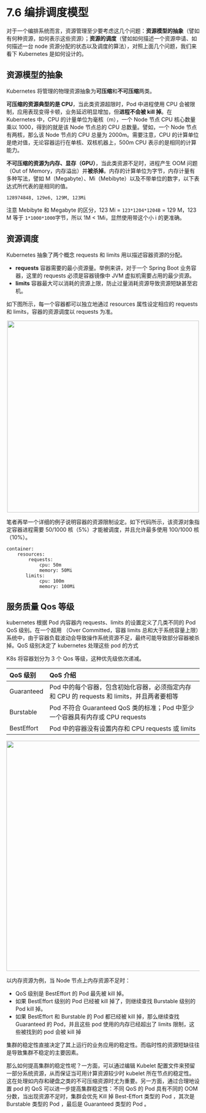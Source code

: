 # 7.6 编排调度模型

对于一个编排系统而言，资源管理至少要考虑这几个问题：**资源模型的抽象**（譬如有何种资源，如何表示这些资源）；**资源的调度**（譬如如何描述一个资源申请、如何描述一台 node 资源分配的状态以及调度的算法），对照上面几个问题，我们来看下 Kubernetes 是如何设计的。

## 资源模型的抽象

Kubernetes 将管理的物理资源抽象为**可压缩**和**不可压缩**两类。

**可压缩的资源典型的是 CPU**，当此类资源超限时，Pod 中进程使用 CPU 会被限制，应用表现变得卡顿，业务延迟明显增加，但**进程不会被 kill 掉**。在 Kubernetes 中，CPU 的计量单位为毫核（m），一个 Node 节点 CPU 核心数量乘以 1000，得到的就是该 Node 节点总的 CPU 总数量。譬如，一个 Node 节点有两核，那么该 Node 节点的 CPU 总量为 2000m。需要注意，CPU 的计算单位是绝对值，无论容器运行在单核、双核机器上，500m CPU 表示的是相同的计算能力。

**不可压缩的资源为内存、显存（GPU）**，当此类资源不足时，进程产生 OOM 问题（Out of Memory，内存溢出）并**被杀掉**。内存的计算单位为字节，内存计量有多种写法，譬如 M（Megabyte）、Mi（Mebibyte）以及不带单位的数字，以下表达式所代表的是相同的值。

```plain
128974848, 129e6, 129M, 123Mi
```
注意 Mebibyte 和 Megabyte 的区分，123 Mi = `123*1204*1204B` = 129 M，123 M 等于 `1*1000*1000`字节，所以 1M < 1Mi，显然使用带这个小 i 的更准确。


## 资源调度

Kubernetes 抽象了两个概念 requests 和 limits 用以描述容器资源的分配。

- **requests** 容器需要的最小资源量。举例来讲，对于一个 Spring Boot 业务容器，这里的 requests 必须是容器镜像中 JVM 虚拟机需要占用的最少资源。
- **limits** 容器最大可以消耗的资源上限，防止过量消耗资源导致资源短缺甚至宕机。

如下图所示，每一个容器都可以独立地通过 resources 属性设定相应的 requests 和 limits，容器的资源调度以 requests 为准。

<div  align="center">
	<img src="../assets/requests-limits.png" width = "500"  align=center />
</div>

笔者再举一个详细的例子说明容器的资源限制设定。如下代码所示，该资源对象指定容器进程需要 50/1000 核（5%）才能被调度，并且允许最多使用 100/1000 核（10%）。

```plain
container:
	resources:  
	    requests:
	        cpu: 50m
	        memory: 50Mi
	   limits:    
	        cpu: 100m
	        memory: 100Mi
```

## 服务质量 Qos 等级

kubernetes 根据 Pod 内容器内 requests、limits 的设置定义了几类不同的 Pod QoS 级别。在一个超用 （Over Committed，容器 limits 总和大于系统容量上限）系统中，由于容器负载波动会导致操作系统资源不足，最终可能导致部分容器被杀掉。QoS 级别决定了 kubernetes 处理这些 pod 的方式

K8s 将容器划分为 3 个 Qos 等级，这种优先级依次递减。

| QoS 级别| QoS 介绍 |
|:--|:--|
|Guaranteed| Pod 中的每个容器，包含初始化容器，必须指定内存和 CPU 的 requests 和 limits，并且两者要相等 |
|Burstable| Pod 不符合 Guaranteed QoS 类的标准；Pod 中至少一个容器具有内存或 CPU requests |
|BestEffort | Pod 中的容器没有设置内存和 CPU requests 或 limits |

<div  align="center">
	<img src="../assets/qos.webp" width = "600"  align=center />
</div>

以内存资源为例，当 Node 节点上内存资源不足时：

- QoS 级别是 BestEffort 的 Pod 最先被 kill 掉。
- 如果 BestEffort 级别的 Pod 已经被 kill 掉了，则继续查找 Burstable 级别的 Pod kill 掉。
- 如果 BestEffort 和 Burstable 的 Pod 都已经被 kill 掉，那么继续查找 Guaranteed 的 Pod，并且这些 pod 使用的内存已经超出了 limits 限制，这些被找到的 pod 会被 kill 掉

集群的稳定性直接决定了其上运行的业务应用的稳定性。而临时性的资源短缺往往是导致集群不稳定的主要因素。

那么如何提高集群的稳定性呢？一方面，可以通过编辑 Kubelet 配置文件来预留一部分系统资源，从而保证当可用计算资源较少时 kubelet 所在节点的稳定性。 这在处理如内存和硬盘之类的不可压缩资源时尤为重要。另一方面，通过合理地设置 pod 的 QoS 可以进一步提高集群稳定性：不同 QoS 的 Pod 具有不同的 OOM 分数，当出现资源不足时，集群会优先 Kill 掉 Best-Effort 类型的 Pod ，其次是 Burstable 类型的 Pod ，最后是 Guaranteed 类型的 Pod 。